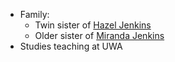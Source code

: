 
- Family:
	- Twin sister of [Hazel Jenkins](Hazel%20Jenkins.md)
	- Older sister of [Miranda Jenkins](Miranda%20Jenkins.md)
- Studies teaching at UWA